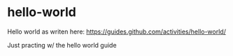 # hello-world
Hello world as writen here:  https://guides.github.com/activities/hello-world/

Just practing w/ the hello world guide
